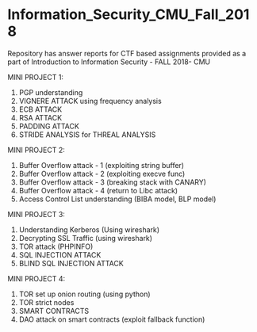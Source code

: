 # Information_Security_CMU_Fall_2018
Repository has answer reports for CTF based assignments provided as a part of Introduction to Information Security - FALL 2018- CMU



MINI PROJECT 1:
1) PGP understanding
2) VIGNERE ATTACK using frequency analysis
3) ECB ATTACK 
4) RSA ATTACK
5) PADDING ATTACK
6) STRIDE ANALYSIS for THREAL ANALYSIS

MINI PROJECT 2:
1) Buffer Overflow attack - 1 (exploiting string buffer)
2) Buffer Overflow attack - 2 (exploiting execve func)
3) Buffer Overflow attack - 3 (breaking stack with CANARY)
4) Buffer Overflow attack - 4 (return to Libc attack)
5) Access Control List understanding (BIBA model, BLP model) 

MINI PROJECT 3:
1) Understanding Kerberos (Using wireshark)
2) Decrypting SSL Traffic (using wireshark)
3) TOR attack (PHPINFO)
4) SQL INJECTION ATTACK
5) BLIND SQL INJECTION ATTACK

MINI PROJECT 4:
1) TOR set up onion routing (using python)
2) TOR strict nodes
3) SMART CONTRACTS
4) DAO attack on smart contracts (exploit fallback function)
